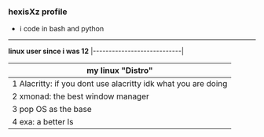 ### hexisXz profile

- i code in bash and python 
----------------------------

**linux user since i was 12**
|----------------------------|                                                 
       

|my linux "Distro"|
|-----------------|   
|1 Alacritty: if you dont use alacritty idk what you are doing|
|2 xmonad: the best window manager|
|3 pop OS as the base|
|4 exa: a better ls|
    
